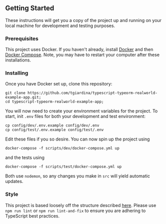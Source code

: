 ## Getting Started

These instructions will get you a copy of the project up and running on your local machine for development and testing purposes.

### Prerequisites

This project uses Docker. If you haven't already, install [Docker](https://docs.docker.com/get-docker/) and then [Docker Compose](https://docs.docker.com/compose/install/). Note, you may have to restart your computer after these installations.

### Installing

Once you have Docker set up, clone this repository:
```
git clone https://github.com/tgiardina/typescript-typeorm-realworld-example-app.git;
cd typescript-typeorm-realworld-example-app;
```
You will now need to create your environment variables for the project. To start, init `.env` files for both your development and test environment:
```
cp config/dev/.env.example config/dev/.env
cp config/test/.env.example config/test/.env
```
Edit these files if you so desire. You can now spin up the project using
```
docker-compose -f scripts/dev/docker-compose.yml up
```
and the tests using
```
docker-compose -f scripts/test/docker-compose.yml up
```
Both use `nodemon`, so any changes you make in `src` will yield automatic updates.

### Style

This project is based loosely off the structure described [here](https://softwareontheroad.com/ideal-nodejs-project-structure/). Please use `npm run lint` or `npm run lint-and-fix` to ensure you are adhering to TypeScript best practices.